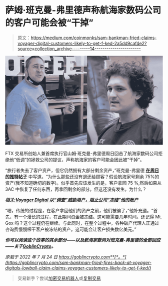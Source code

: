 # 萨姆·班克曼-弗里德声称航海家数码公司的客户可能会被“干掉”

> 原文：<https://medium.com/coinmonks/sam-bankman-fried-claims-voyager-digital-customers-likely-to-get-f-ked-2a5dd9caf4e2?source=collection_archive---------14----------------------->

![](img/a8a3fe5a281d27496c0716179969f6bd.png)

FTX 交易所创始人兼首席执行官山姆·班克曼-弗里德周日回击了航海家数码公司拒绝他“低调”的拯救公司的提议，声称航海家的客户可能会因此被“干掉”。

“旅行者失去了客户资产，但它仍然拥有大部分剩余资产，”班克曼-弗里德 [**在周日的推特帖子**](https://web.archive.org/web/20220725050439/https://twitter.com/SBF_FTX/status/1551364656085602305) 中写道。“为什么那些还没有退还给顾客？假设航海家号剩余 75%的资产(我不知道确切的数字)。似乎首先应该发生的是，客户拿回 75 %,然后如果从 3AC 中恢复了任何东西，再拿回剩余的部分。但这还没有发生。为什么？

[***相关:Voyager Digital 以“调查”威胁用户，阻止公司“冻结”他的账户***](https://goblincrypto.com/voyager-digital-threatened-user-with-investigation-for-preventing-company-from-freezing-his-account/)

“嗯，传统的过程是，在客户拿回他们的资产之前，他们被骗了，”他补充道。“首先，有一个漫长的过程，在此期间资金被冻结。这可能需要几年时间。还记得 Mt. Gox 吗？这个过程仍在继续。与此同时，在整个过程中，各种破产代理人正通过咨询费慢慢榨干客户被冻结的资产。这可能会让客户损失数亿美元。”

***你可以阅读这个故事的其余部分——以及航海家数码对班克曼-弗里德的全部回应——关于***[***GoblinCrypto***](https://goblincrypto.com/sam-bankman-fried-fires-back-at-voyager-digitals-lowball-claim-claims-voyager-customers-likely-to-get-f-ked/)***。***

*原载于 2022 年 7 月 24 日 https://goblincrypto.com**[*。*](https://goblincrypto.com/sam-bankman-fried-fires-back-at-voyager-digitals-lowball-claim-claims-voyager-customers-likely-to-get-f-ked/)*

> 交易新手？尝试[加密交易机器人](/coinmonks/crypto-trading-bot-c2ffce8acb2a)或[复制交易](/coinmonks/top-10-crypto-copy-trading-platforms-for-beginners-d0c37c7d698c)